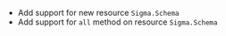 * Add support for new resource `Sigma.Schema`
* Add support for `all` method on resource `Sigma.Schema`